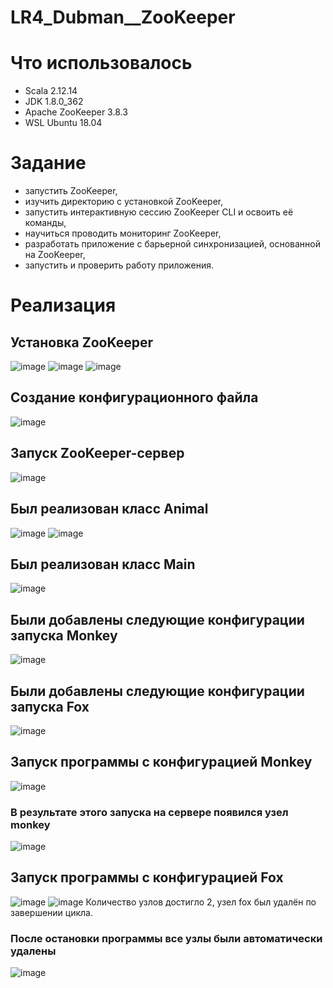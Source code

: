 # LR4_Dubman__ZooKeeper

# Что использовалось
- Scala 2.12.14
- JDK 1.8.0_362
- Apache ZooKeeper 3.8.3
- WSL Ubuntu 18.04

# Задание
- запустить ZooKeeper,
- изучить директорию с установкой ZooKeeper,
- запустить интерактивную сессию ZooKeeper CLI и освоить её команды,
- научиться проводить мониторинг ZooKeeper,
- разработать приложение с барьерной синхронизацией, основанной на ZooKeeper,
- запустить и проверить работу приложения.

# Реализация
## Установка ZooKeeper
![image](https://github.com/Won20/Big-Data/assets/102918065/8218fc45-5186-4c3b-a6d8-3ed4b0a81428)
![image](https://github.com/Won20/Big-Data/assets/102918065/86b50b1a-369f-4d92-aeca-91abf4791023)
![image](https://github.com/Won20/Big-Data/assets/102918065/b37ad688-5c90-4e08-a8ab-90992e8ba16e)

## Создание конфигурационного файла
![image](https://github.com/Won20/Big-Data/assets/102918065/d84841d4-df6d-4dbd-bd3b-ff373add007e)

## Запуск ZooKeeper-сервер
 ![image](https://github.com/Won20/Big-Data/assets/102918065/962cb2c0-81d1-4afe-bb32-3f60df549e30)

## Был реализован класс Animal
![image](https://github.com/Won20/Big-Data/assets/102918065/29745f9d-fcad-415e-9c7b-6879512f818c)
![image](https://github.com/Won20/Big-Data/assets/102918065/923cdf23-c669-4337-bfc4-d1bbaa6f97f8)

## Был реализован класс Main
![image](https://github.com/Won20/Big-Data/assets/102918065/9f988bff-392a-4953-b0b9-5c4d20ece94e)

## Были добавлены следующие конфигурации запуска Monkey
![image](https://github.com/Won20/Big-Data/assets/102918065/b25dad97-5eb9-434e-b89c-dc9479c40cec)

## Были добавлены следующие конфигурации запуска Fox
![image](https://github.com/Won20/Big-Data/assets/102918065/516858a9-845d-40ea-a9cc-58437419e59a)

## Запуск программы с конфигурацией Monkey
![image](https://github.com/Won20/Big-Data/assets/102918065/e6500422-8b2a-4b94-a11d-9f972312075d)

### В результате этого запуска на сервере появился узел monkey
![image](https://github.com/Won20/Big-Data/assets/102918065/02a04cf8-e9b0-4395-839b-a143aa4ee144)

## Запуск программы с конфигурацией Fox
![image](https://github.com/Won20/Big-Data/assets/102918065/0e3b68af-b712-4603-85ad-ca51fffea688)
![image](https://github.com/Won20/Big-Data/assets/102918065/12bedf5b-8ced-43e2-be8d-499d02fd7c5d)
Количество узлов достигло 2, узел fox был удалён по завершении цикла.

### После остановки программы все узлы были автоматически удалены
![image](https://github.com/Won20/Big-Data/assets/102918065/508de27b-311b-4e20-a338-0d60820e694c)


